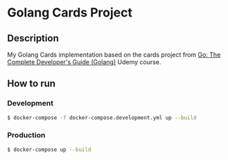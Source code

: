# Golang Cards Project

## Description

My Golang Cards implementation based on the cards project from [Go: The Complete Developer's Guide (Golang)](http://udemy.com/course/go-the-complete-developers-guide) Udemy course.

## How to run

### Development

```sh
$ docker-compose -f docker-compose.development.yml up --build

```

### Production

```sh
$ docker-compose up --build

```
